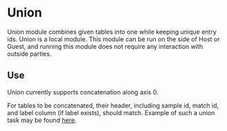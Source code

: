 # Union

Union module combines given tables into one while keeping unique entry
ids. Union is a local module. This module can be run on the
side of Host or Guest, and running this module does not require any
interaction with outside parties.

## Use

Union currently supports concatenation along axis 0.

For tables to be concatenated, their header, including sample id, match id, and label column (if label exists),
should match. Example of such a union task may be found [here](../../../../examples/pipeline/union/test_union.py).
